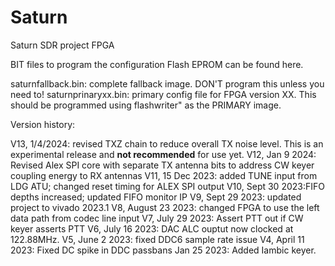 # Saturn
Saturn SDR project FPGA 

BIT files to program the configuration Flash EPROM can be found here. 

saturnfallback.bin: complete fallback image. DON'T program this unless you need to!
saturnprinaryxx.bin: primary config file for FPGA version XX. This should be programmed using flashwriter" as the PRIMARY image. 

Version history:

V13, 1/4/2024: revised TXZ chain to reduce overall TX noise level. This is an experimental release and **not recommended** for use yet.
V12, Jan 9 2024:  Revised Alex SPI core with separate TX antenna bits to address CW keyer coupling energy to RX antennas
V11, 15 Dec 2023: added TUNE input from LDG ATU; changed reset timing for ALEX SPI output
V10, Sept 30 2023:FIFO depths increased; updated FIFO monitor IP
V9, Sept 29 2023: updated project to vivado 2023.1
V8, August 23 2023: changed FPGA to use the left data path from codec line input
V7, July 29 2023: Assert PTT out if CW keyer asserts PTT
V6, July 16 2023: DAC ALC ouptut now clocked at 122.88MHz.
V5, June 2 2023: fixed DDC6 sample rate issue
V4, April 11 2023: Fixed DC spike in DDC passbans
    Jan 25 2023: Added Iambic keyer.

